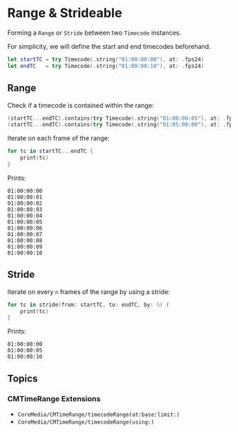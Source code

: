 # Range & Strideable

Forming a `Range` or `Stride` between two ``Timecode`` instances.

For simplicity, we will define the start and end timecodes beforehand.

```swift
let startTC = try Timecode(.string("01:00:00:00"), at: .fps24)
let endTC   = try Timecode(.string("01:00:00:10"), at: .fps24)
```

## Range

Check if a timecode is contained within the range:

```swift
(startTC...endTC).contains(try Timecode(.string("01:00:00:05"), at: .fps24)) // == true
(startTC...endTC).contains(try Timecode(.string("01:05:00:00"), at: .fps24)) // == false
```

Iterate on each frame of the range:

```swift
for tc in startTC...endTC {
    print(tc)
}
```

Prints:

```
01:00:00:00
01:00:00:01
01:00:00:02
01:00:00:03
01:00:00:04
01:00:00:05
01:00:00:06
01:00:00:07
01:00:00:08
01:00:00:09
01:00:00:10
```

## Stride

Iterate on every `n` frames of the range by using a stride:

```swift
for tc in stride(from: startTC, to: endTC, by: 5) {
    print(tc)
}
```

Prints:

```
01:00:00:00
01:00:00:05
01:00:00:10
```

## Topics

### CMTimeRange Extensions

- ``CoreMedia/CMTimeRange/timecodeRange(at:base:limit:)``
- ``CoreMedia/CMTimeRange/timecodeRange(using:)``

